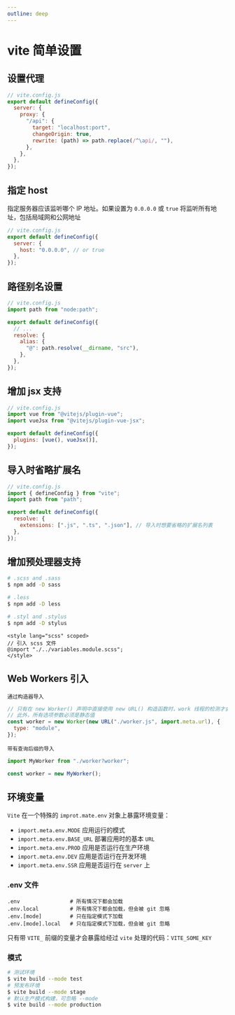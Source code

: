 ```yaml
---
outline: deep
---
```


# vite 简单设置

## 设置代理

```js
// vite.config.js
export default defineConfig({
  server: {
    proxy: {
      "/api": {
        target: "localhost:port",
        changeOrigin: true,
        rewrite: (path) => path.replace(/^\api/, ""),
      },
    },
  },
});
```

## 指定 host

指定服务器应该监听哪个 IP 地址。如果设置为 `0.0.0.0` 或 `true` 将监听所有地址，包括局域网和公网地址

```js
// vite.config.js
export default defineConfig({
  server: {
    host: "0.0.0.0", // or true
  },
});
```

## 路径别名设置

```js
// vite.config.js
import path from "node:path";

export default defineConfig({
  // ...
  resolve: {
    alias: {
      "@": path.resolve(__dirname, "src"),
    },
  },
});
```

## 增加 jsx 支持

```js
// vite.config.js
import vue from "@vitejs/plugin-vue";
import vueJsx from "@vitejs/plugin-vue-jsx";

export default defineConfig({
  plugins: [vue(), vueJsx()],
});
```

## 导入时省略扩展名

```js
// vite.config.js
import { defineConfig } from "vite";
import path from "path";

export default defineConfig({
  resolve: {
    extensions: [".js", ".ts", ".json"], // 导入时想要省略的扩展名列表
  },
});
```

## 增加预处理器支持

```sh
# .scss and .sass
$ npm add -D sass

# .less
$ npm add -D less

# .styl and .stylus
$ npm add -D stylus
```

```vue
<style lang="scss" scoped>
// 引入 scss 文件
@import "./../variables.module.scss";
</style>
```

## Web Workers 引入

`通过构造器导入`

```js
// 只有在 new Worker() 声明中直接使用 new URL() 构造函数时，work 线程的检测才会生效
// 此外，所有选项参数必须是静态值
const worker = new Worker(new URL("./worker.js", import.meta.url), {
  type: "module",
});
```

`带有查询后缀的导入`

```js
import MyWorker from "./worker?worker";

const worker = new MyWorker();
```

## 环境变量

`Vite` 在一个特殊的 `improt.mate.env` 对象上暴露环境变量：

- `import.meta.env.MODE` 应用运行的模式
- `import.meta.env.BASE_URL` 部署应用时的基本 `URL`
- `import.meta.env.PROD` 应用是否运行在生产环境
- `import.meta.env.DEV` 应用是否运行在开发环境
- `import.meta.env.SSR` 应用是否运行在 `server` 上

### .env 文件

```
.env                # 所有情况下都会加载
.env.local          # 所有情况下都会加载，但会被 git 忽略
.env.[mode]         # 只在指定模式下加载
.env.[mode].local   # 只在指定模式下加载，但会被 git 忽略
```

只有带 `VITE_` 前缀的变量才会暴露给经过 `vite` 处理的代码：`VITE_SOME_KEY`

### 模式

```sh
# 测试环境
$ vite build --mode test
# 预发布环境
$ vite build --mode stage
# 默认生产模式构建，可忽略 --mode
$ vite build --mode production
```
